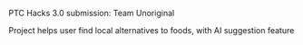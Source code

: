 PTC Hacks 3.0 submission: Team Unoriginal

Project helps user find local alternatives to foods, with AI suggestion feature
